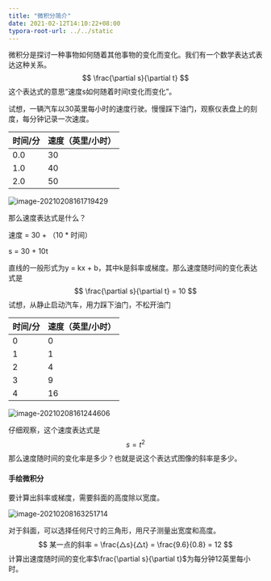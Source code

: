 ```yaml
---
title: "微积分简介"
date: 2021-02-12T14:10:22+08:00
typora-root-url: ../../static
---
```

微积分是探讨一种事物如何随着其他事物的变化而变化。我们有一个数学表达式表达这种关系。
$$
\frac{\partial s}{\partial t}
$$
这个表达式的意思“速度s如何随着时间t变化而变化”。

试想，一辆汽车以30英里每小时的速度行驶。慢慢踩下油门，观察仪表盘上的刻度，每分钟记录一次速度。

| 时间/分 | 速度（英里/小时） |
| ------- | ----------------- |
| 0.0     | 30                |
| 1.0     | 40                |
| 2.0     | 50                |

![image-20210208161719429](/images/image-20210208161719429.png)

那么速度表达式是什么？

速度 = 30 + （10 * 时间）

s = 30 + 10t

直线的一般形式为y = kx + b，其中k是斜率或梯度。那么速度随时间的变化表达式是
$$
\frac{\partial s}{\partial t} = 10
$$
试想，从静止启动汽车，用力踩下油门，不松开油门

| 时间/分 | 速度（英里/小时） |
| ------- | ----------------- |
| 0       | 0                 |
| 1       | 1                 |
| 2       | 4                 |
| 3       | 9                 |
| 4       | 16                |

![image-20210208161244606](/images/image-20210208161244606.png)

仔细观察，这个速度表达式是
$$
s = t^{2}
$$
那么速度随时间的变化率是多少？也就是说这个表达式图像的斜率是多少。

#### 手绘微积分

要计算出斜率或梯度，需要斜面的高度除以宽度。

![image-20210208163251714](/images/image-20210208163251714.png)

对于斜面，可以选择任何尺寸的三角形，用尺子测量出宽度和高度。
$$
某一点的斜率 = \frac{△s}{△t} = \frac{9.6}{0.8} = 12
$$
计算出速度随时间的变化率$\frac{\partial s}{\partial t}$为每分钟12英里每小时。


